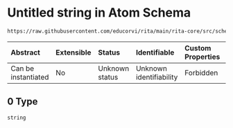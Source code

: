 # Untitled string in Atom Schema

```txt
https://raw.githubusercontent.com/educorvi/rita/main/rita-core/src/schema/atom.json#/properties/default/oneOf/0
```



| Abstract            | Extensible | Status         | Identifiable            | Custom Properties | Additional Properties | Access Restrictions | Defined In                                                       |
| :------------------ | :--------- | :------------- | :---------------------- | :---------------- | :-------------------- | :------------------ | :--------------------------------------------------------------- |
| Can be instantiated | No         | Unknown status | Unknown identifiability | Forbidden         | Allowed               | none                | [atom.json\*](../../src/schema/atom.json "open original schema") |

## 0 Type

`string`
